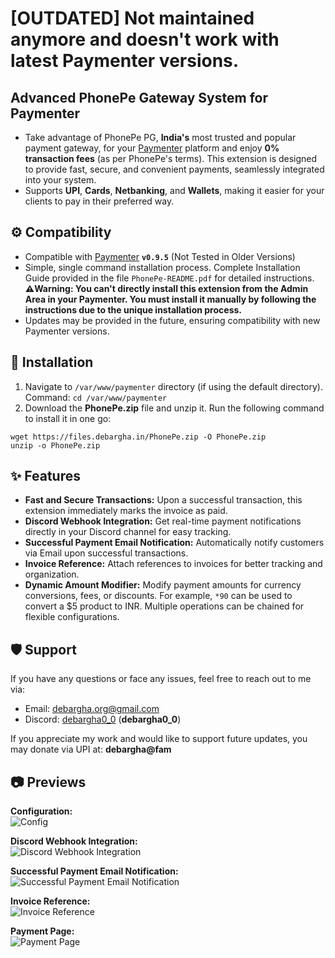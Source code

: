 # [OUTDATED] Not maintained anymore and doesn't work with latest Paymenter versions.

## Advanced PhonePe Gateway System for Paymenter 
- Take advantage of PhonePe PG, **India's** most trusted and popular payment gateway, for your [Paymenter](https://github.com/paymenter) platform and enjoy **0% transaction fees** (as per PhonePe's terms). This extension is designed to provide fast, secure, and convenient payments, seamlessly integrated into your system.
- Supports **UPI**, **Cards**, **Netbanking**, and **Wallets**, making it easier for your clients to pay in their preferred way.

## ⚙️ Compatibility
- Compatible with [Paymenter](https://github.com/paymenter) **`v0.9.5`** (Not Tested in Older Versions)
- Simple, single command installation process. Complete Installation Guide provided in the file `PhonePe-README.pdf` for detailed instructions. **⚠️Warning: You can't directly install this extension from the Admin Area in your Paymenter. You must install it manually by following the instructions due to the unique installation process.**
- Updates may be provided in the future, ensuring compatibility with new Paymenter versions.

## 🧿 Installation
1. Navigate to `/var/www/paymenter` directory (if using the default directory). Command: `cd /var/www/paymenter`
2. Download the **PhonePe.zip** file and unzip it. Run the following command to install it in one go: 

```
wget https://files.debargha.in/PhonePe.zip -O PhonePe.zip
unzip -o PhonePe.zip
```


## ✨ Features
- **Fast and Secure Transactions:** Upon a successful transaction, this extension immediately marks the invoice as paid.
- **Discord Webhook Integration:** Get real-time payment notifications directly in your Discord channel for easy tracking.
- **Successful Payment Email Notification:** Automatically notify customers via Email upon successful transactions.
- **Invoice Reference:** Attach references to invoices for better tracking and organization.
- **Dynamic Amount Modifier:** Modify payment amounts for currency conversions, fees, or discounts. For example, `*90` can be used to convert a $5 product to INR. Multiple operations can be chained for flexible configurations.

## 🛡️ Support
If you have any questions or face any issues, feel free to reach out to me via:
- Email: [debargha.org@gmail.com](mailto:debargha.org@gmail.com)
- Discord: [debargha0_0](https://discord.com/users/568339466108928000) (**debargha0_0**)


If you appreciate my work and would like to support future updates, you may donate via UPI at: **debargha@fam**

## 📷 Previews
**Configuration:**<br /> ![Config](https://files.debargha.in/paymenter-extension-phonepe/config.png)

**Discord Webhook Integration:**<br /> ![Discord Webhook Integration](https://files.debargha.in/paymenter-extension-phonepe/webhook.png)

**Successful Payment Email Notification:**<br /> ![Successful Payment Email Notification](https://files.debargha.in/paymenter-extension-phonepe/email.png)

**Invoice Reference:** <br /> ![Invoice Reference](https://files.debargha.in/paymenter-extension-phonepe/reference.png)

**Payment Page:** <br /> ![Payment Page](https://files.debargha.in/paymenter-extension-phonepe/payment.png)

